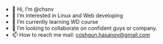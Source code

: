 - 👋 Hi, I’m @chsnv
- 👀 I’m interested in Linux and Web developing
- 🌱 I’m currently learning WD course
- 💞️ I’m looking to collaborate on confident guys or company.
- 📫 How to reach me mail: coshgun.hasanov@gmail.com

<!---
chsnv/chsnv is a ✨ special ✨ repository because its `README.md` (this file) appears on your GitHub profile.
You can click the Preview link to take a look at your changes.
--->
